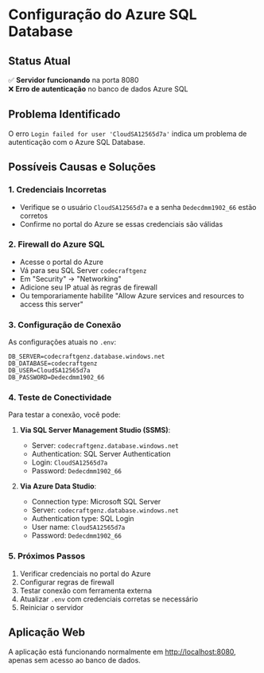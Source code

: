 # Configuração do Azure SQL Database

## Status Atual

✅ **Servidor funcionando** na porta 8080  
❌ **Erro de autenticação** no banco de dados Azure SQL

## Problema Identificado

O erro `Login failed for user 'CloudSA12565d7a'` indica um problema de autenticação com o Azure SQL Database.

## Possíveis Causas e Soluções

### 1. Credenciais Incorretas

- Verifique se o usuário `CloudSA12565d7a` e a senha `Dedecdmm1902_66` estão corretos
- Confirme no portal do Azure se essas credenciais são válidas

### 2. Firewall do Azure SQL

- Acesse o portal do Azure
- Vá para seu SQL Server `codecraftgenz`
- Em "Security" → "Networking"
- Adicione seu IP atual às regras de firewall
- Ou temporariamente habilite "Allow Azure services and resources to access this server"

### 3. Configuração de Conexão

As configurações atuais no `.env`:

```env
DB_SERVER=codecraftgenz.database.windows.net
DB_DATABASE=codecraftgenz
DB_USER=CloudSA12565d7a
DB_PASSWORD=Dedecdmm1902_66
```

### 4. Teste de Conectividade

Para testar a conexão, você pode:

1. **Via SQL Server Management Studio (SSMS)**:
   - Server: `codecraftgenz.database.windows.net`
   - Authentication: SQL Server Authentication
   - Login: `CloudSA12565d7a`
   - Password: `Dedecdmm1902_66`

2. **Via Azure Data Studio**:
   - Connection type: Microsoft SQL Server
   - Server: `codecraftgenz.database.windows.net`
   - Authentication type: SQL Login
   - User name: `CloudSA12565d7a`
   - Password: `Dedecdmm1902_66`

### 5. Próximos Passos

1. Verificar credenciais no portal do Azure
2. Configurar regras de firewall
3. Testar conexão com ferramenta externa
4. Atualizar `.env` com credenciais corretas se necessário
5. Reiniciar o servidor

## Aplicação Web

A aplicação está funcionando normalmente em [http://localhost:8080](http://localhost:8080), apenas sem acesso ao banco de dados.
